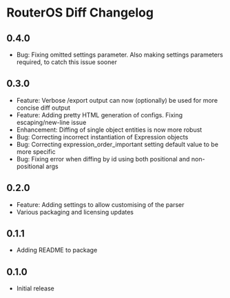 # RouterOS Diff Changelog

## 0.4.0

* Bug: Fixing omitted settings parameter. Also making settings parameters required, to catch this issue sooner

## 0.3.0

* Feature: Verbose /export output can now (optionally) be used for more concise diff output
* Feature: Adding pretty HTML generation of configs. Fixing escaping/new-line issue
* Enhancement: Diffing of single object entities is now more robust
* Bug: Correcting incorrect instantiation of Expression objects
* Bug: Correcting expression_order_important setting default value to be more specific
* Bug: Fixing error when diffing by id using both positional and non-positional args

## 0.2.0

* Feature: Adding settings to allow customising of the parser
* Various packaging and licensing updates

## 0.1.1

* Adding README to package

## 0.1.0

* Initial release
